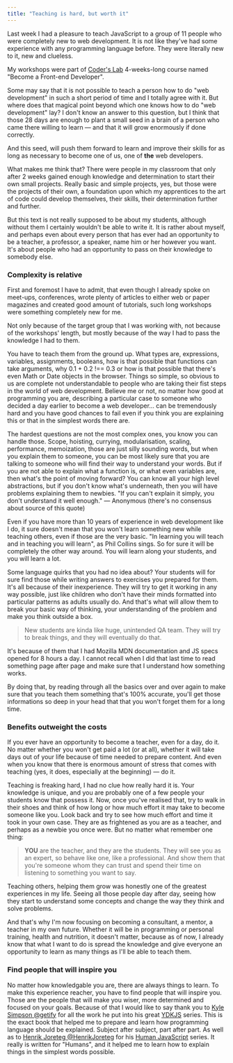 ```yaml
---
title: "Teaching is hard, but worth it"
---
```


Last week I had a pleasure to teach JavaScript to a group of 11 people who were completely new to web development. It is not like they've had some experience with any programming language before. They were literally new to it, new and clueless.

My workshops were part of [Coder's Lab](http://www.coderslab.pl/) 4-weeks-long course named "Become a Front-end Developer".

Some may say that it is not possible to teach a person how to do "web development" in such a short period of time and I totally agree with it. But where does that magical point beyond which one knows how to do "web development" lay? I don't know an answer to this question, but I think that those 28 days are enough to plant a small seed in a brain of a person who came there willing to learn — and that it will grow enormously if done correctly.

And this seed, will push them forward to learn and improve their skills for as long as necessary to become one of us, one of **the** web developers.

What makes me think that? There were people in my classroom that only after 2 weeks gained enough knowledge and determination to start their own small projects. Really basic and simple projects, yes, but those were the projects of their own, a foundation upon which my apprentices to the art of code could develop themselves, their skills, their determination further and further.

But this text is not really supposed to be about my students, although without them I certainly wouldn't be able to write it. It is rather about myself, and perhaps even about every person that has ever had an opportunity to be a teacher, a professor, a speaker, name him or her however you want. It's about people who had an opportunity to pass on their knowledge to somebody else.

### Complexity is relative

First and foremost I have to admit, that even though I already spoke on meet-ups, conferences, wrote plenty of articles to either web or paper magazines and created good amount of tutorials, such long workshops were something completely new for me.

Not only because of the target group that I was working with, not because of the workshops' length, but mostly because of the way I had to pass the knowledge I had to them.

You have to teach them from the ground up. What types are, expressions, variables, assignments, booleans, how is that possible that functions can take arguments, why 0.1 + 0.2 !== 0.3 or how is that possible that there's even Math or Date objects in the browser. Things so simple, so obvious to us are complete not understandable to people who are taking their fist steps in the world of web development. Believe me or not, no matter how good at programming you are, describing a particular case to someone who decided a day earlier to become a web developer… can be tremendously hard and you have good chances to fail even if you think you are explaining this or that in the simplest words there are.

The hardest questions are not the most complex ones, you know you can handle those. Scope, hoisting, currying, modularisation, scaling, performance, memoization, those are just silly sounding words, but when you explain them to someone, you can be most likely sure that you are talking to someone who will find their way to understand your words. But if you are not able to explain what a function is, or what even variables are, then what's the point of moving forward? You can know all your high level abstractions, but if you don't know what's underneath, then you will have problems explaining them to newbies. "If you can't explain it simply, you don't understand it well enough." — Anonymous (there's no consensus about source of this quote)

Even if you have more than 10 years of experience in web development like I do, it sure doesn't mean that you won't learn something new while teaching others, even if those are the very basic. "In learning you will teach and in teaching you will learn", as Phil Collins sings. So for sure it will be completely the other way around. You will learn along your students, and you will learn a lot.

Some language quirks that you had no idea about? Your students will for sure find those while writing answers to exercises you prepared for them. It's all because of their inexperience. They will try to get it working in any way possible, just like children who don't have their minds formatted into particular patterns as adults usually do. And that's what will allow them to break your basic way of thinking, your understanding of the problem and make you think outside a box.

> New students are kinda like huge, unintended QA team. They will try to break
> things, and they will eventually do that.

It's because of them that I had Mozilla MDN documentation and JS specs opened for 8 hours a day. I cannot recall when I did that last time to read something page after page and make sure that I understand how something works.

By doing that, by reading through all the basics over and over again to make sure that you teach them something that's 100% accurate, you'll get those informations so deep in your head that that you won't forget them for a long time.

### Benefits outweight the costs

If you ever have an opportunity to become a teacher, even for a day, do it. No matter whether you won't get paid a lot (or at all), whether it will take days out of your life because of time needed to prepare content. And even when you know that there is enormous amount of stress that comes with teaching (yes, it does, especially at the beginning) — do it.

Teaching is freaking hard, I had no clue how really hard it is. Your knowledge is unique, and you are probably one of a few people your students know that possess it. Now, once you've realised that, try to walk in their shoes and think of how long or how much effort it may take to become someone like you. Look back and try to see how much effort and time it took in your own case. They are as frightened as you are as a teacher, and perhaps as a newbie you once were. But no matter what remember one thing:

> **YOU** are the teacher, and they are the students. They will see you as an
> expert, so behave like one, like a professional. And show them that you're someone whom they can trust and spend their time on listening to something you want to say.

Teaching others, helping them grow was honestly one of the greatest experiences in my life. Seeing all those people day after day, seeing how they start to understand some concepts and change the way they think and solve problems.

And that's why I'm now focusing on becoming a consultant, a mentor, a teacher in my own future. Whether it will be in programming or personal training, health and nutrition, it doesn't matter, because as of now, I already know that what I want to do is spread the knowledge and give everyone an opportunity to learn as many things as I'll be able to teach them.

### Find people that will inspire you

No matter how knowledgable you are, there are always things to learn. To make this experience reacher, you have to find people that will inspire you. Those are the people that will make you wiser, more determined and focused on your goals. Because of that I would like to say thank you to [Kyle Simpson @getify](https://twitter.com/getify) for all the work he put into his great [YDKJS](https://github.com/getify/You-Dont-Know-JS) series. This is the exact book that helped me to prepare and learn how programming language should be explained. Subject after subject, part after part. As well as to [Henrik Joreteg @HenrikJoreteg](https://twitter.com/HenrikJoreteg) for his [Human JavaScript](http://humanjavascript.com/) series. It really is written for "Humans", and it helped me to learn how to explain things in the simplest words possible.

